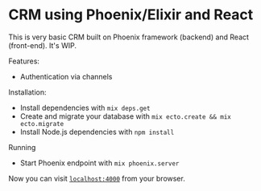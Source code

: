 # CRM using Phoenix/Elixir and React

This is very basic CRM built on Phoenix framework (backend) and React (front-end).
It's WIP.


Features:
- Authentication via channels


Installation:

  * Install dependencies with `mix deps.get`
  * Create and migrate your database with `mix ecto.create && mix ecto.migrate`
  * Install Node.js dependencies with `npm install`

Running

  * Start Phoenix endpoint with `mix phoenix.server`

Now you can visit [`localhost:4000`](http://localhost:4000) from your browser.

